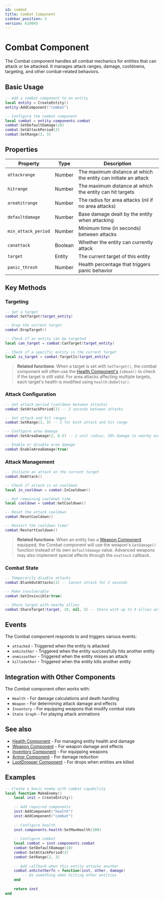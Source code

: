 ```yaml
---
id: combat
title: Combat Component
sidebar_position: 2
version: 619045
---
```


# Combat Component

The Combat component handles all combat mechanics for entities that can attack or be attacked. It manages attack ranges, damage, cooldowns, targeting, and other combat-related behaviors.

## Basic Usage

```lua
-- Add a combat component to an entity
local entity = CreateEntity()
entity:AddComponent("combat")

-- Configure the combat component
local combat = entity.components.combat
combat:SetDefaultDamage(10)
combat:SetAttackPeriod(2)
combat:SetRange(3, 3)
```

## Properties

| Property | Type | Description |
|----------|------|-------------|
| `attackrange` | Number | The maximum distance at which the entity can initiate an attack |
| `hitrange` | Number | The maximum distance at which the entity can hit targets |
| `areahitrange` | Number | The radius for area attacks (nil if no area attacks) |
| `defaultdamage` | Number | Base damage dealt by the entity when attacking |
| `min_attack_period` | Number | Minimum time (in seconds) between attacks |
| `canattack` | Boolean | Whether the entity can currently attack |
| `target` | Entity | The current target of this entity |
| `panic_thresh` | Number | Health percentage that triggers panic behavior |

## Key Methods

### Targeting

```lua
-- Set a target
combat:SetTarget(target_entity)

-- Drop the current target
combat:DropTarget()

-- Check if an entity can be targeted
local can_target = combat:CanTarget(target_entity)

-- Check if a specific entity is the current target
local is_target = combat:TargetIs(target_entity)
```

> **Related functions**: When a target is set with `SetTarget()`, the combat component will often use the [Health Component's](health.md) `IsDead()` to check if the target is still valid. For area attacks affecting multiple targets, each target's health is modified using `health:DoDelta()`.

### Attack Configuration

```lua
-- Set attack period (cooldown between attacks)
combat:SetAttackPeriod(2) -- 2 seconds between attacks

-- Set attack and hit ranges
combat:SetRange(3, 3) -- 3 for both attack and hit range

-- Configure area damage
combat:SetAreaDamage(2, 0.5) -- 2 unit radius, 50% damage to nearby entities

-- Enable or disable area damage
combat:EnableAreaDamage(true)
```

### Attack Management

```lua
-- Initiate an attack on the current target
combat:DoAttack()

-- Check if attack is on cooldown
local in_cooldown = combat:InCooldown()

-- Get remaining cooldown time
local cooldown = combat:GetCooldown()

-- Reset the attack cooldown
combat:ResetCooldown()

-- Restart the cooldown timer
combat:RestartCooldown()
```

> **Related functions**: When an entity has a [Weapon Component](weapon.md) equipped, the Combat component will use the weapon's `GetDamage()` function instead of its own `defaultdamage` value. Advanced weapons may also implement special effects through the `onattack` callback.

### Combat State

```lua
-- Temporarily disable attacks
combat:BlankOutAttacks(2) -- Cannot attack for 2 seconds

-- Make invulnerable
combat:SetInvincible(true)

-- Share target with nearby allies
combat:ShareTarget(target, 10, nil, 3) -- Share with up to 3 allies within 10 units
```

## Events

The Combat component responds to and triggers various events:

- `attacked` - Triggered when the entity is attacked
- `onhitother` - Triggered when the entity successfully hits another entity
- `onmissother` - Triggered when the entity misses an attack
- `killedother` - Triggered when the entity kills another entity

## Integration with Other Components

The Combat component often works with:

- `Health` - For damage calculations and death handling
- `Weapon` - For determining attack damage and effects
- `Inventory` - For equipping weapons that modify combat stats
- `State Graph` - For playing attack animations

## See also

- [Health Component](health.md) - For managing entity health and damage
- [Weapon Component](weapon.md) - For weapon damage and effects
- [Inventory Component](inventory.md) - For equipping weapons
- [Armor Component](armor.md) - For damage reduction
- [LootDropper Component](lootdropper.md) - For drops when entities are killed

## Examples

```lua
-- Create a basic enemy with combat capability
local function MakeEnemy()
    local inst = CreateEntity()
    
    -- Add required components
    inst:AddComponent("health")
    inst:AddComponent("combat")
    
    -- Configure health
    inst.components.health:SetMaxHealth(100)
    
    -- Configure combat
    local combat = inst.components.combat
    combat:SetDefaultDamage(10)
    combat:SetAttackPeriod(3)
    combat:SetRange(2, 3)
    
    -- Add callback when this entity attacks another
    combat.onhitotherfn = function(inst, other, damage)
        -- Do something when hitting other entities
    end
    
    return inst
end
``` 